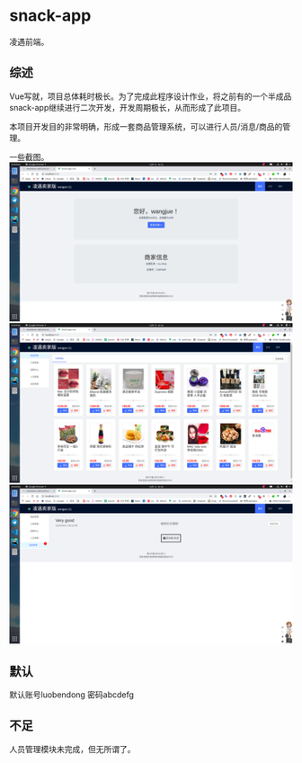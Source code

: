 # snack-app
凌遇前端。

## 综述
Vue写就，项目总体耗时极长。为了完成此程序设计作业，将之前有的一个半成品
snack-app继续进行二次开发，开发周期极长，从而形成了此项目。

本项目开发目的非常明确，形成一套商品管理系统，可以进行人员/消息/商品的管理。

一些截图。
![](show_pic/main.png)
![](show_pic/commodity.png)
![](show_pic/message.png)

## 默认
默认账号luobendong
密码abcdefg

## 不足
人员管理模块未完成，但无所谓了。
